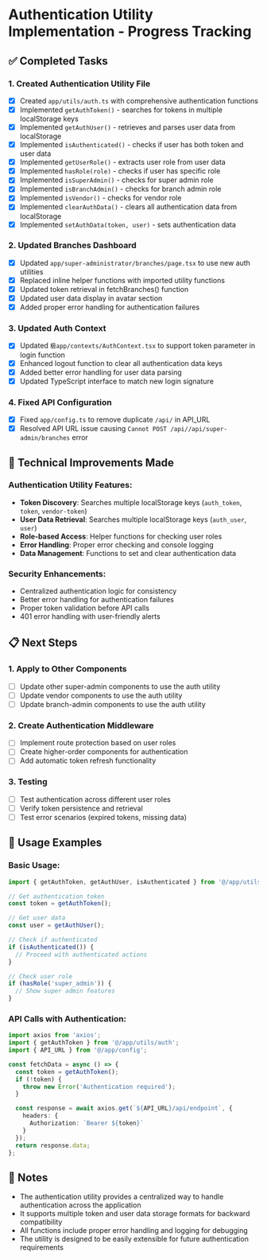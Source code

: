 # Authentication Utility Implementation - Progress Tracking

## ✅ Completed Tasks

### 1. Created Authentication Utility File
- [x] Created `app/utils/auth.ts` with comprehensive authentication functions
- [x] Implemented `getAuthToken()` - searches for tokens in multiple localStorage keys
- [x] Implemented `getAuthUser()` - retrieves and parses user data from localStorage
- [x] Implemented `isAuthenticated()` - checks if user has both token and user data
- [x] Implemented `getUserRole()` - extracts user role from user data
- [x] Implemented `hasRole(role)` - checks if user has specific role
- [x] Implemented `isSuperAdmin()` - checks for super admin role
- [x] Implemented `isBranchAdmin()` - checks for branch admin role
- [x] Implemented `isVendor()` - checks for vendor role
- [x] Implemented `clearAuthData()` - clears all authentication data from localStorage
- [x] Implemented `setAuthData(token, user)` - sets authentication data

### 2. Updated Branches Dashboard
- [x] Updated `app/super-administrator/branches/page.tsx` to use new auth utilities
- [x] Replaced inline helper functions with imported utility functions
- [x] Updated token retrieval in fetchBranches() function
- [x] Updated user data display in avatar section
- [x] Added proper error handling for authentication failures

### 3. Updated Auth Context
- [x] Updated `极app/contexts/AuthContext.tsx` to support token parameter in login function
- [x] Enhanced logout function to clear all authentication data keys
- [x] Added better error handling for user data parsing
- [x] Updated TypeScript interface to match new login signature

### 4. Fixed API Configuration
- [x] Fixed `app/config.ts` to remove duplicate `/api/` in API_URL
- [x] Resolved API URL issue causing `Cannot POST /api//api/super-admin/branches` error

## 🔧 Technical Improvements Made

### Authentication Utility Features:
- **Token Discovery**: Searches multiple localStorage keys (`auth_token`, `token`, `vendor-token`)
- **User Data Retrieval**: Searches multiple localStorage keys (`auth_user`, `user`)
- **Role-based Access**: Helper functions for checking user roles
- **Error Handling**: Proper error checking and console logging
- **Data Management**: Functions to set and clear authentication data

### Security Enhancements:
- Centralized authentication logic for consistency
- Better error handling for authentication failures
- Proper token validation before API calls
- 401 error handling with user-friendly alerts

## 📋 Next Steps

### 1. Apply to Other Components
- [ ] Update other super-admin components to use the auth utility
- [ ] Update vendor components to use the auth utility
- [ ] Update branch-admin components to use the auth utility

### 2. Create Authentication Middleware
- [ ] Implement route protection based on user roles
- [ ] Create higher-order components for authentication
- [ ] Add automatic token refresh functionality

### 3. Testing
- [ ] Test authentication across different user roles
- [ ] Verify token persistence and retrieval
- [ ] Test error scenarios (expired tokens, missing data)

## 🚀 Usage Examples

### Basic Usage:
```typescript
import { getAuthToken, getAuthUser, isAuthenticated } from '@/app/utils/auth';

// Get authentication token
const token = getAuthToken();

// Get user data
const user = getAuthUser();

// Check if authenticated
if (isAuthenticated()) {
  // Proceed with authenticated actions
}

// Check user role
if (hasRole('super_admin')) {
  // Show super admin features
}
```

### API Calls with Authentication:
```typescript
import axios from 'axios';
import { getAuthToken } from '@/app/utils/auth';
import { API_URL } from '@/app/config';

const fetchData = async () => {
  const token = getAuthToken();
  if (!token) {
    throw new Error('Authentication required');
  }

  const response = await axios.get(`${API_URL}/api/endpoint`, {
    headers: {
      Authorization: `Bearer ${token}`
    }
  });
  return response.data;
};
```

## 📝 Notes

- The authentication utility provides a centralized way to handle authentication across the application
- It supports multiple token and user data storage formats for backward compatibility
- All functions include proper error handling and logging for debugging
- The utility is designed to be easily extensible for future authentication requirements
